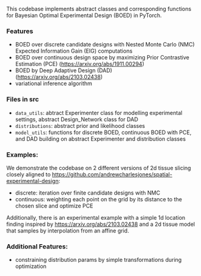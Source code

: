
This codebase implements abstract classes and corresponding functions for Bayesian Optimal Experimental Design (BOED) in PyTorch.

### Features
- BOED over discrete candidate designs with Nested Monte Carlo (NMC) Expected Information Gain (EIG) computations
- BOED over continuous design space by maximizing Prior Contrastive Estimation (PCE) (https://arxiv.org/abs/1911.00294)
- BOED by Deep Adaptive Design (DAD) (https://arxiv.org/abs/2103.02438)
- variational inference algorithm

### Files in src
- `data_utils`: abtract Experimenter class for modelling experimental settings, abstract Design_Network class for DAD
- `distributions`: abstract prior and likelihood classes
- `model_utils`: functions for discrete BOED, continuous BOED with PCE, and DAD building on abstract Experimenter and distribution classes

### Examples:
We demonstrate the codebase on 2 different versions of 2d tissue slicing closely aligned to https://github.com/andrewcharlesjones/spatial-experimental-design: 
- discrete: iteration over finite candidate designs with NMC
- continuous: weighting each point on the grid by its distance to the chosen slice and optimize PCE

Additionally, there is an experimental example with a simple 1d location finding inspired by https://arxiv.org/abs/2103.02438 and a 2d tissue model that samples by interpolation from an affine grid.

### Additional Features:
- constraining distribution params by simple transformations during optimization